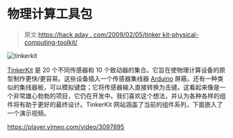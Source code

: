 # 物理计算工具包

> 原文:[https://hack aday . com/2009/02/05/tinker kit-physical-computing-toolkit/](https://hackaday.com/2009/02/05/tinkerkit-physical-computing-toolkit/)

![tinkerkit](../Images/a6323da0a5780fe00c2f39fcee36d75d.png "tinkerkit")

[TinkerKit](http://tinkerkit.com/ "Main/Home Page") 是 20 个不同传感器和 10 个致动器的集合。它旨在使物理计算设备的原型制作更快/更容易。这些设备插入一个传感器集线器 [Arduino](http://hackaday.com/tag/arduino/ "arduino  - Hack a Day") 屏蔽。还有一种类似的集线器板，可以模拟键盘；它将传感器输入直接转换为击键。这看起来像是一个非常雄心勃勃的项目，它仍在开发中。我们喜欢这个想法，并认为各种各样的组件将有助于更好的最终设计。TinkerKit 网站涵盖了当前的组件系列，下面嵌入了一个演示视频。

<https://player.vimeo.com/video/3097895>

</div> </body> </html>
